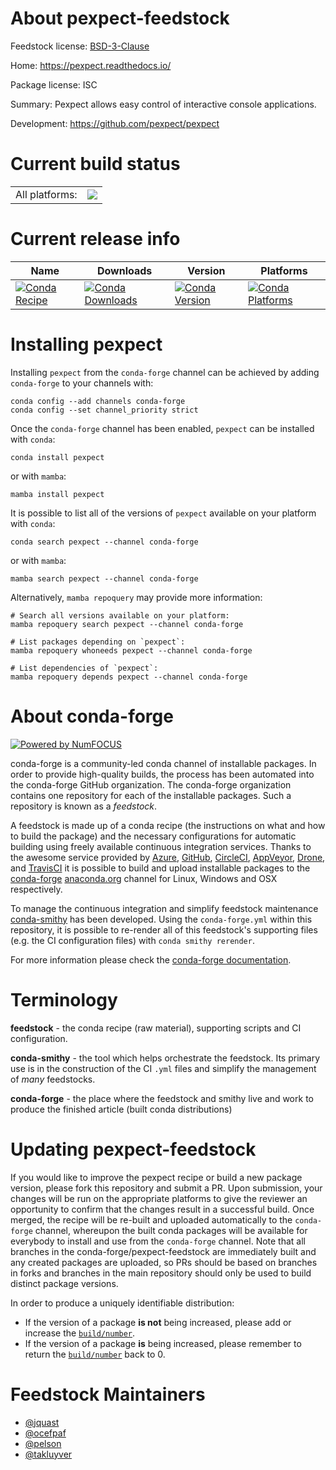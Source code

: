 About pexpect-feedstock
=======================

Feedstock license: [BSD-3-Clause](https://github.com/conda-forge/pexpect-feedstock/blob/main/LICENSE.txt)

Home: https://pexpect.readthedocs.io/

Package license: ISC

Summary: Pexpect allows easy control of interactive console applications.

Development: https://github.com/pexpect/pexpect

Current build status
====================


<table><tr><td>All platforms:</td>
    <td>
      <a href="https://dev.azure.com/conda-forge/feedstock-builds/_build/latest?definitionId=773&branchName=main">
        <img src="https://dev.azure.com/conda-forge/feedstock-builds/_apis/build/status/pexpect-feedstock?branchName=main">
      </a>
    </td>
  </tr>
</table>

Current release info
====================

| Name | Downloads | Version | Platforms |
| --- | --- | --- | --- |
| [![Conda Recipe](https://img.shields.io/badge/recipe-pexpect-green.svg)](https://anaconda.org/conda-forge/pexpect) | [![Conda Downloads](https://img.shields.io/conda/dn/conda-forge/pexpect.svg)](https://anaconda.org/conda-forge/pexpect) | [![Conda Version](https://img.shields.io/conda/vn/conda-forge/pexpect.svg)](https://anaconda.org/conda-forge/pexpect) | [![Conda Platforms](https://img.shields.io/conda/pn/conda-forge/pexpect.svg)](https://anaconda.org/conda-forge/pexpect) |

Installing pexpect
==================

Installing `pexpect` from the `conda-forge` channel can be achieved by adding `conda-forge` to your channels with:

```
conda config --add channels conda-forge
conda config --set channel_priority strict
```

Once the `conda-forge` channel has been enabled, `pexpect` can be installed with `conda`:

```
conda install pexpect
```

or with `mamba`:

```
mamba install pexpect
```

It is possible to list all of the versions of `pexpect` available on your platform with `conda`:

```
conda search pexpect --channel conda-forge
```

or with `mamba`:

```
mamba search pexpect --channel conda-forge
```

Alternatively, `mamba repoquery` may provide more information:

```
# Search all versions available on your platform:
mamba repoquery search pexpect --channel conda-forge

# List packages depending on `pexpect`:
mamba repoquery whoneeds pexpect --channel conda-forge

# List dependencies of `pexpect`:
mamba repoquery depends pexpect --channel conda-forge
```


About conda-forge
=================

[![Powered by
NumFOCUS](https://img.shields.io/badge/powered%20by-NumFOCUS-orange.svg?style=flat&colorA=E1523D&colorB=007D8A)](https://numfocus.org)

conda-forge is a community-led conda channel of installable packages.
In order to provide high-quality builds, the process has been automated into the
conda-forge GitHub organization. The conda-forge organization contains one repository
for each of the installable packages. Such a repository is known as a *feedstock*.

A feedstock is made up of a conda recipe (the instructions on what and how to build
the package) and the necessary configurations for automatic building using freely
available continuous integration services. Thanks to the awesome service provided by
[Azure](https://azure.microsoft.com/en-us/services/devops/), [GitHub](https://github.com/),
[CircleCI](https://circleci.com/), [AppVeyor](https://www.appveyor.com/),
[Drone](https://cloud.drone.io/welcome), and [TravisCI](https://travis-ci.com/)
it is possible to build and upload installable packages to the
[conda-forge](https://anaconda.org/conda-forge) [anaconda.org](https://anaconda.org/)
channel for Linux, Windows and OSX respectively.

To manage the continuous integration and simplify feedstock maintenance
[conda-smithy](https://github.com/conda-forge/conda-smithy) has been developed.
Using the ``conda-forge.yml`` within this repository, it is possible to re-render all of
this feedstock's supporting files (e.g. the CI configuration files) with ``conda smithy rerender``.

For more information please check the [conda-forge documentation](https://conda-forge.org/docs/).

Terminology
===========

**feedstock** - the conda recipe (raw material), supporting scripts and CI configuration.

**conda-smithy** - the tool which helps orchestrate the feedstock.
                   Its primary use is in the construction of the CI ``.yml`` files
                   and simplify the management of *many* feedstocks.

**conda-forge** - the place where the feedstock and smithy live and work to
                  produce the finished article (built conda distributions)


Updating pexpect-feedstock
==========================

If you would like to improve the pexpect recipe or build a new
package version, please fork this repository and submit a PR. Upon submission,
your changes will be run on the appropriate platforms to give the reviewer an
opportunity to confirm that the changes result in a successful build. Once
merged, the recipe will be re-built and uploaded automatically to the
`conda-forge` channel, whereupon the built conda packages will be available for
everybody to install and use from the `conda-forge` channel.
Note that all branches in the conda-forge/pexpect-feedstock are
immediately built and any created packages are uploaded, so PRs should be based
on branches in forks and branches in the main repository should only be used to
build distinct package versions.

In order to produce a uniquely identifiable distribution:
 * If the version of a package **is not** being increased, please add or increase
   the [``build/number``](https://docs.conda.io/projects/conda-build/en/latest/resources/define-metadata.html#build-number-and-string).
 * If the version of a package **is** being increased, please remember to return
   the [``build/number``](https://docs.conda.io/projects/conda-build/en/latest/resources/define-metadata.html#build-number-and-string)
   back to 0.

Feedstock Maintainers
=====================

* [@jquast](https://github.com/jquast/)
* [@ocefpaf](https://github.com/ocefpaf/)
* [@pelson](https://github.com/pelson/)
* [@takluyver](https://github.com/takluyver/)

